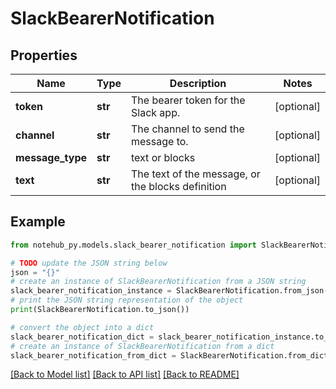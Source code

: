 # SlackBearerNotification


## Properties

Name | Type | Description | Notes
------------ | ------------- | ------------- | -------------
**token** | **str** | The bearer token for the Slack app. | [optional] 
**channel** | **str** | The channel to send the message to. | [optional] 
**message_type** | **str** | text or blocks | [optional] 
**text** | **str** | The text of the message, or the blocks definition | [optional] 

## Example

```python
from notehub_py.models.slack_bearer_notification import SlackBearerNotification

# TODO update the JSON string below
json = "{}"
# create an instance of SlackBearerNotification from a JSON string
slack_bearer_notification_instance = SlackBearerNotification.from_json(json)
# print the JSON string representation of the object
print(SlackBearerNotification.to_json())

# convert the object into a dict
slack_bearer_notification_dict = slack_bearer_notification_instance.to_dict()
# create an instance of SlackBearerNotification from a dict
slack_bearer_notification_from_dict = SlackBearerNotification.from_dict(slack_bearer_notification_dict)
```
[[Back to Model list]](../README.md#documentation-for-models) [[Back to API list]](../README.md#documentation-for-api-endpoints) [[Back to README]](../README.md)


